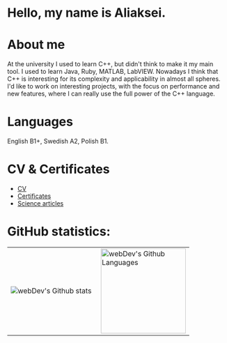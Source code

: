 # Hello, my name is Aliaksei.
# About me
At the university I used to learn C++, but didn't think to make it my main tool. I used to learn Java, Ruby, MATLAB, LabVIEW.
Nowadays I think that C++ is interesting for its complexity and applicability in almost all spheres. I'd like to work on interesting
projects, with the focus on performance and new features, where I can really use the full power of the C++ language.
# Languages
English B1+, Swedish A2, Polish B1.
# CV & Certificates
- [CV](https://github.com/aliaksei-ivanou-by/Summary/blob/master/Summary/Aliaksei_Ivanou_C++_Software_Engineer.pdf)
- [Certificates](https://github.com/aliaksei-ivanou-by/Summary/tree/master/Certificates)
- [Science articles](https://github.com/aliaksei-ivanou-by/Summary/tree/master/Articles)
# GitHub statistics:
<table>
  <tr>
    <td>
      <img align="left" src="http://github-readme-streak-stats.herokuapp.com?user=aliaksei-ivanou-by&theme=dark&background=000000" alt="webDev's Github stats" />
    </td>
    <td>
      <img height="195px" align="right" alt="webDev's Github Languages" src="https://github-readme-stats-sigma-five.vercel.app/api/top-langs/?username=aliaksei-ivanou-by&layout=compact&theme=vision-friendly-dark" />
    </td>
  </tr>
</table>
